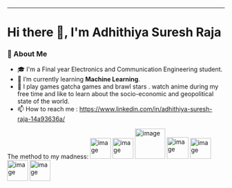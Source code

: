 --------------------------------------
# Hi there 👋, I'm Adhithiya Suresh Raja

### 🚀 About Me
- 🎓 I'm a Final year Electronics and Communication Engineering student.
- 🤖 I’m currently learning **Machine Learning**.
- 🎨 I play games gatcha games and brawl stars . watch anime during my free time and like to learn about the socio-economic and geopolitical state of the world.
- 📫 How to reach me : https://www.linkedin.com/in/adhithiya-suresh-raja-14a93636a/

The method to my madness:
<img width="48" height="48" alt="image" src="https://github.com/user-attachments/assets/b3bdcecd-caff-4e09-8e4b-0bae247a0b1f" />
<img width="48" height="48" alt="image" src="https://github.com/user-attachments/assets/99e50312-608d-499b-9f7e-69cfb4f6e4be" />
<img width="70" height="70" alt="image" src="https://github.com/user-attachments/assets/6d177e47-b26e-4dbe-ab92-03752e2dbfe8" />
<img width="50" height="50" alt="image" src="https://github.com/user-attachments/assets/1dc9dc64-f8fd-4d41-b8ff-c0863c0474a5" />
<img width="48" height="48" alt="image" src="https://github.com/user-attachments/assets/0af26433-4fe3-4f55-bb8a-db963f444936" />
<img width="48" height="48" alt="image" src="https://github.com/user-attachments/assets/196abba5-e4ee-46db-b0cc-c9e7ba7eea2f" />
<img width="48" height="48" alt="image" src="https://github.com/user-attachments/assets/5526e3d9-6d27-4fad-ac3d-c8c0666e0e85" />





<!--
**AdhithiyaSureshRaja/AdhithiyaSureshRaja** is a ✨ _special_ ✨ repository because its `README.md` (this file) appears on your GitHub profile.

Here are some ideas to get you started:

- 🔭 I’m currently working on ...
- 🌱 I’m currently learning ...
- 👯 I’m looking to collaborate on ...
- 🤔 I’m looking for help with ...
- 💬 Ask me about ...
- 📫 How to reach me: ...
- 😄 Pronouns: ...
- ⚡ Fun fact: ...
-->

